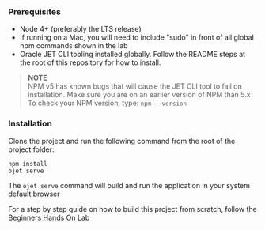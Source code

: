 ### Prerequisites
* Node 4+ (preferably the LTS release)
* If running on a Mac, you will need to include "sudo" in front of all global npm commands shown in the lab
* Oracle JET CLI tooling installed globally.  Follow the README steps at the root of this repository for how to install.


>**NOTE**  
NPM v5 has known bugs that will cause the JET CLI tool to fail on installation. Make sure you are on an earlier version of NPM than 5.x
To check your NPM version, type: `npm --version`  


### Installation
Clone the project and run the following command from the root of the project folder:

```
npm install
ojet serve
```
The `ojet serve` command will build and run the application in your system default browser

For a step by step guide on how to build this project from scratch, follow the [Beginners Hands On Lab](../beginners-start)
